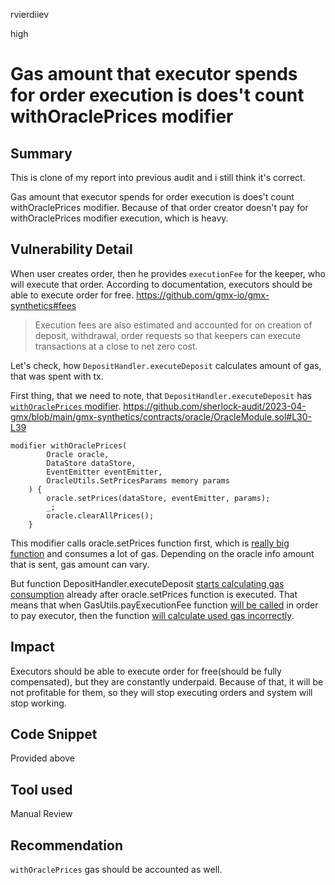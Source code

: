 rvierdiiev

high

# Gas amount that executor spends for order execution is does't count withOraclePrices modifier

## Summary
This is clone of my report into previous audit and i still think it's correct.

Gas amount that executor spends for order execution is does't count withOraclePrices modifier. Because of that order creator doesn't pay for withOraclePrices modifier execution, which is heavy.
## Vulnerability Detail
When user creates order, then he provides `executionFee` for the keeper, who will execute that order.
According to documentation, executors should be able to execute order for free.
https://github.com/gmx-io/gmx-synthetics#fees

>Execution fees are also estimated and accounted for on creation of deposit, withdrawal, order requests so that keepers can execute transactions at a close to net zero cost.

Let's check, how `DepositHandler.executeDeposit` calculates amount of gas, that was spent with tx.

First thing, that we need to note, that `DepositHandler.executeDeposit` has [`withOraclePrices` modifier](https://github.com/sherlock-audit/2023-04-gmx/blob/main/gmx-synthetics/contracts/exchange/DepositHandler.sol#L98).
https://github.com/sherlock-audit/2023-04-gmx/blob/main/gmx-synthetics/contracts/oracle/OracleModule.sol#L30-L39
```solidity
modifier withOraclePrices(
        Oracle oracle,
        DataStore dataStore,
        EventEmitter eventEmitter,
        OracleUtils.SetPricesParams memory params
    ) {
        oracle.setPrices(dataStore, eventEmitter, params);
        _;
        oracle.clearAllPrices();
    }
```
This modifier calls oracle.setPrices function first, which is [really big function](https://github.com/sherlock-audit/2023-04-gmx/blob/main/gmx-synthetics/contracts/oracle/Oracle.sol#L197-L245) and consumes a lot of gas. Depending on the oracle info amount that is sent, gas amount can vary.

But function DepositHandler.executeDeposit [starts calculating gas consumption](https://github.com/sherlock-audit/2023-04-gmx/blob/main/gmx-synthetics/contracts/exchange/DepositHandler.sol#L100) already after oracle.setPrices function is executed.
That means that when GasUtils.payExecutionFee function [will be called](https://github.com/sherlock-audit/2023-04-gmx/blob/main/gmx-synthetics/contracts/deposit/ExecuteDepositUtils.sol#L222-L230) in order to pay executor, then the function [will calculate used gas incorrectly](https://github.com/sherlock-audit/2023-04-gmx/blob/main/gmx-synthetics/contracts/gas/GasUtils.sol#L55).
## Impact
Executors should be able to execute order for free(should be fully compensated), but they are constantly underpaid.
Because of that, it will be not profitable for them, so they will stop executing orders and system will stop working.
## Code Snippet
Provided above
## Tool used

Manual Review

## Recommendation
`withOraclePrices` gas should be accounted as well.